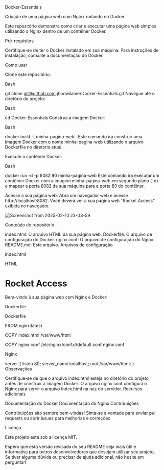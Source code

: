 Docker-Essentials

Criação de uma página web com Nginx rodando no Docker

Este repositório demonstra como criar e executar uma página web simples utilizando o Nginx dentro de um contêiner Docker.

Pré-requisitos

Certifique-se de ter o Docker instalado em sua máquina. Para instruções de instalação, consulte a documentação do Docker.

Como usar

Clone este repositório:
<!-- end list -->

Bash

git clone git@github.com:jhonwilame/Docker-Essentials.git
Navegue até o diretório do projeto:
<!-- end list -->

Bash

cd Docker-Essentials
Construa a imagem Docker:
<!-- end list -->

Bash

docker build -t minha-pagina-web .
Este comando irá construir uma imagem Docker com o nome minha-pagina-web utilizando o arquivo Dockerfile no diretório atual.

Execute o contêiner Docker:
<!-- end list -->

Bash

docker run -d -p 8082:80 minha-pagina-web
Este comando irá executar um contêiner Docker com a imagem minha-pagina-web em segundo plano (-d) e mapear a porta 8082 da sua máquina para a porta 80 do contêiner.

Acesse a sua página web:
Abra um navegador web e acesse http://localhost:8082. Você deverá ver a sua página web "Rocket Access" exibida no navegador.


![Screenshot from 2025-02-10 23-03-59](https://github.com/user-attachments/assets/986a828d-edad-4c9b-ba8d-14292afedc58)


Conteúdo do repositório

index.html: O arquivo HTML da sua página web.
Dockerfile: O arquivo de configuração do Docker.
nginx.conf: O arquivo de configuração do Nginx.
README.md: Este arquivo.
Arquivos de configuração

index.html

HTML

<!DOCTYPE html>
<html>
<head>
    <title>Rocket Access</title>
</head>
<body>
    <h1>Rocket Access</h1>
    <p>Bem-vindo à sua página web com Nginx e Docker!</p>
</body>
</html>
Dockerfile

Dockerfile

FROM nginx:latest

COPY index.html /var/www/html

COPY nginx.conf /etc/nginx/conf.d/default.conf
nginx.conf

Nginx

server {
    listen 80;
    server_name localhost;
    root /var/www/html;
}
Observações

Certifique-se de que o arquivo index.html esteja no diretório do projeto antes de construir a imagem Docker.
O arquivo nginx.conf configura o Nginx para servir o arquivo index.html na raiz do servidor.
Recursos adicionais

Documentação do Docker
Documentação do Nginx
Contribuições

Contribuições são sempre bem-vindas! Sinta-se à vontade para enviar pull requests ou abrir issues para melhorias e correções.

Licença

Este projeto está sob a licença MIT.

Espero que esta versão revisada do seu README seja mais útil e informativa para outros desenvolvedores que desejam utilizar seu projeto. Se tiver alguma dúvida ou precisar de ajuda adicional, não hesite em perguntar!
